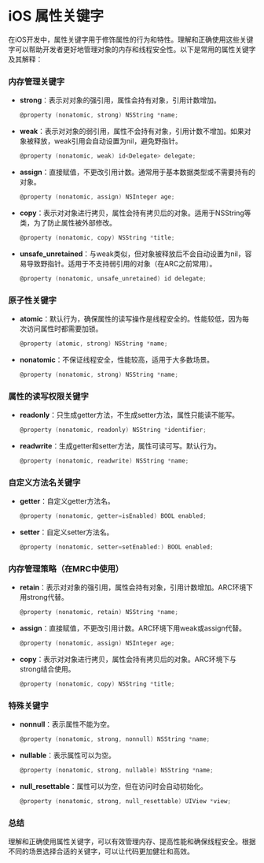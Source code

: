 # iOS 属性关键字

在iOS开发中，属性关键字用于修饰属性的行为和特性。理解和正确使用这些关键字可以帮助开发者更好地管理对象的内存和线程安全性。以下是常用的属性关键字及其解释：

### 内存管理关键字
- **strong**：表示对对象的强引用，属性会持有对象，引用计数增加。
  ```objective-c
  @property (nonatomic, strong) NSString *name;
  ```
  
- **weak**：表示对对象的弱引用，属性不会持有对象，引用计数不增加。如果对象被释放，weak引用会自动设置为nil，避免野指针。
  ```objective-c
  @property (nonatomic, weak) id<Delegate> delegate;
  ```
  
- **assign**：直接赋值，不更改引用计数。通常用于基本数据类型或不需要持有的对象。
  ```objective-c
  @property (nonatomic, assign) NSInteger age;
  ```
  
- **copy**：表示对对象进行拷贝，属性会持有拷贝后的对象。适用于NSString等类，为了防止属性被外部修改。
  ```objective-c
  @property (nonatomic, copy) NSString *title;
  ```

- **unsafe_unretained**：与weak类似，但对象被释放后不会自动设置为nil，容易导致野指针。适用于不支持弱引用的对象（在ARC之前常用）。
  ```objective-c
  @property (nonatomic, unsafe_unretained) id delegate;
  ```

### 原子性关键字
- **atomic**：默认行为，确保属性的读写操作是线程安全的。性能较低，因为每次访问属性时都需要加锁。
  ```objective-c
  @property (atomic, strong) NSString *name;
  ```

- **nonatomic**：不保证线程安全，性能较高，适用于大多数场景。
  ```objective-c
  @property (nonatomic, strong) NSString *name;
  ```

### 属性的读写权限关键字
- **readonly**：只生成getter方法，不生成setter方法，属性只能读不能写。
  ```objective-c
  @property (nonatomic, readonly) NSString *identifier;
  ```

- **readwrite**：生成getter和setter方法，属性可读可写。默认行为。
  ```objective-c
  @property (nonatomic, readwrite) NSString *name;
  ```

### 自定义方法名关键字
- **getter**：自定义getter方法名。
  ```objective-c
  @property (nonatomic, getter=isEnabled) BOOL enabled;
  ```

- **setter**：自定义setter方法名。
  ```objective-c
  @property (nonatomic, setter=setEnabled:) BOOL enabled;
  ```

### 内存管理策略（在MRC中使用）
- **retain**：表示对对象的强引用，属性会持有对象，引用计数增加。ARC环境下用strong代替。
  ```objective-c
  @property (nonatomic, retain) NSString *name;
  ```

- **assign**：直接赋值，不更改引用计数。ARC环境下用weak或assign代替。
  ```objective-c
  @property (nonatomic, assign) NSInteger age;
  ```

- **copy**：表示对对象进行拷贝，属性会持有拷贝后的对象。ARC环境下与strong结合使用。
  ```objective-c
  @property (nonatomic, copy) NSString *title;
  ```

### 特殊关键字
- **nonnull**：表示属性不能为空。
  ```objective-c
  @property (nonatomic, strong, nonnull) NSString *name;
  ```

- **nullable**：表示属性可以为空。
  ```objective-c
  @property (nonatomic, strong, nullable) NSString *name;
  ```

- **null_resettable**：属性可以为空，但在访问时会自动初始化。
  ```objective-c
  @property (nonatomic, strong, null_resettable) UIView *view;
  ```

### 总结
理解和正确使用属性关键字，可以有效管理内存、提高性能和确保线程安全。根据不同的场景选择合适的关键字，可以让代码更加健壮和高效。
